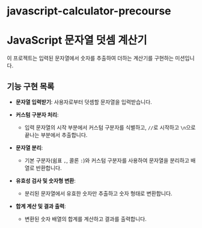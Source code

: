 # javascript-calculator-precourse
# JavaScript 문자열 덧셈 계산기

이 프로젝트는 입력된 문자열에서 숫자를 추출하여 더하는 계산기를 구현하는 미션입니다.

## 기능 구현 목록

- **문자열 입력받기**: 사용자로부터 덧셈할 문자열을 입력받습니다.
  
- **커스텀 구분자 처리**: 
  - 입력 문자열의 시작 부분에서 커스텀 구분자를 식별하고, `//`로 시작하고 `\n`으로 끝나는 부분에서 추출합니다.

- **문자열 분리**: 
  - 기본 구분자(쉼표 `,`, 콜론 `:`)와 커스텀 구분자를 사용하여 문자열을 분리하고 배열로 반환합니다.

- **유효성 검사 및 숫자형 변환**: 
  - 분리된 문자열에서 유효한 숫자만 추출하고 숫자 형태로 변환합니다.

- **합계 계산 및 결과 출력**: 
  - 변환된 숫자 배열의 합계를 계산하고 결과를 출력합니다.
